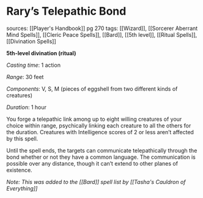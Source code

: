 # Rary’s Telepathic Bond
sources: [[Player's Handbook]] pg 270
tags: [[Wizard]], [[Sorcerer Aberrant Mind Spells]], [[Cleric Peace Spells]], [[Bard]], [[5th level]], [[Ritual Spells]], [[Divination Spells]]

**5th-level divination (ritual)**

*Casting time*: 1 action

*Range*: 30 feet

*Components*: V, S, M (pieces of eggshell from two different kinds of creatures)

*Duration*: 1 hour

You forge a telepathic link among up to eight willing creatures of your choice within range, psychically linking each creature to all the others for the duration. Creatures with Intelligence scores of 2 or less aren’t affected by this spell.

Until the spell ends, the targets can communicate telepathically through the bond whether or not they have a common language. The communication is possible over any distance, though it can’t extend to other planes of existence.

*Note: This was added to the [[Bard]] spell list by [[Tasha's Cauldron of Everything]]*